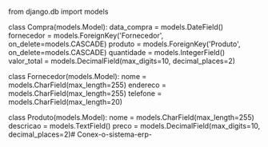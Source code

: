 
from django.db import models

class Compra(models.Model):
    data_compra = models.DateField()
    fornecedor = models.ForeignKey('Fornecedor', on_delete=models.CASCADE)
    produto = models.ForeignKey('Produto', on_delete=models.CASCADE)
    quantidade = models.IntegerField()
    valor_total = models.DecimalField(max_digits=10, decimal_places=2)

class Fornecedor(models.Model):
    nome = models.CharField(max_length=255)
    endereco = models.CharField(max_length=255)
    telefone = models.CharField(max_length=20)

class Produto(models.Model):
    nome = models.CharField(max_length=255)
    descricao = models.TextField()
    preco = models.DecimalField(max_digits=10, decimal_places=2)# Conex-o-sistema-erp-
